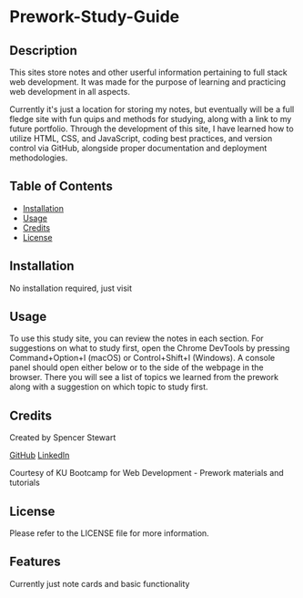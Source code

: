 # Prework-Study-Guide

## Description

This sites store notes and other userful information pertaining to full stack web development.
It was made for the purpose of learning and practicing web development in all aspects.

Currently it's just a location for storing my notes, but eventually will be a full fledge site with fun quips and methods for studying, along with a link to my future portfolio.
Through the development of this site, I have learned how to utilize HTML, CSS, and JavaScript, coding best practices, and version control via GitHub, alongside proper documentation and deployment methodologies.

## Table of Contents

- [Installation](#installation)
- [Usage](#usage)
- [Credits](#credits)
- [License](#license)



## Installation

No installation required, just visit <site>

## Usage

To use this study site, you can review the notes in each section. For suggestions on what to study first, open the Chrome DevTools by pressing Command+Option+I (macOS) or Control+Shift+I (Windows). A console panel should open either below or to the side of the webpage in the browser. There you will see a list of topics we learned from the prework along with a suggestion on which topic to study first.

## Credits

Created by Spencer Stewart

[GitHub](https://github.com/SpencerRSMS/)
[LinkedIn](https://www.linkedin.com/in/r-spencer-stewart/)

Courtesy of KU Bootcamp for Web Development - Prework materials and tutorials

## License

Please refer to the LICENSE file for more information.

## Features

Currently just note cards and basic functionality